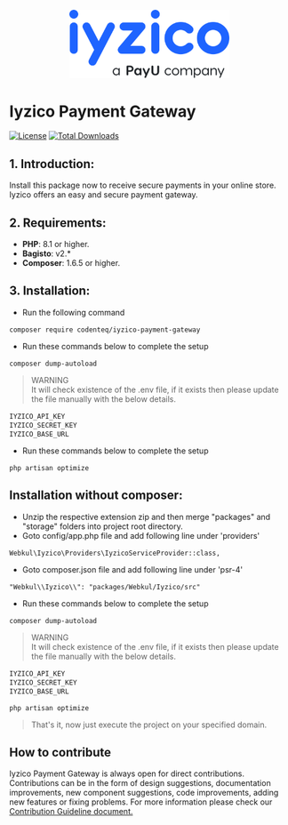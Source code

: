 <p align="center"><a href="https://codenteq.com" target="_blank"><img src="src/Resources/assets/images/iyzico.svg" width="288"></a></p>

# Iyzico Payment Gateway
[![License](https://poser.pugx.org/codenteq/iyzico-payment-gateway/license)](https://github.com/codenteq/iyzico-payment-gateway/blob/master/LICENSE)
[![Total Downloads](https://poser.pugx.org/codenteq/iyzico-payment-gateway/d/total)](https://packagist.org/packages/codenteq/iyzico-payment-gateway)

## 1. Introduction:

Install this package now to receive secure payments in your online store. Iyzico offers an easy and secure payment gateway.

## 2. Requirements:

* **PHP**: 8.1 or higher.
* **Bagisto**: v2.*
* **Composer**: 1.6.5 or higher.

## 3. Installation:

- Run the following command
```
composer require codenteq/iyzico-payment-gateway
```

- Run these commands below to complete the setup
```
composer dump-autoload
```

> WARNING <br>
> It will check existence of the .env file, if it exists then please update the file manually with the below details.
```
IYZICO_API_KEY
IYZICO_SECRET_KEY
IYZICO_BASE_URL
```

- Run these commands below to complete the setup
```
php artisan optimize
```

## Installation without composer:

- Unzip the respective extension zip and then merge "packages" and "storage" folders into project root directory.
- Goto config/app.php file and add following line under 'providers'

```
Webkul\Iyzico\Providers\IyzicoServiceProvider::class,
```

- Goto composer.json file and add following line under 'psr-4'

```
"Webkul\\Iyzico\\": "packages/Webkul/Iyzico/src"
```

- Run these commands below to complete the setup

```
composer dump-autoload
```

> WARNING <br>
> It will check existence of the .env file, if it exists then please update the file manually with the below details.
```
IYZICO_API_KEY
IYZICO_SECRET_KEY
IYZICO_BASE_URL
```

```
php artisan optimize
```

> That's it, now just execute the project on your specified domain.

## How to contribute
Iyzico Payment Gateway is always open for direct contributions. Contributions can be in the form of design suggestions, documentation improvements, new component suggestions, code improvements, adding new features or fixing problems. For more information please check our [Contribution Guideline document.](https://github.com/codenteq/iyzico-payment-gateway/blob/master/CONTRIBUTING.md)
